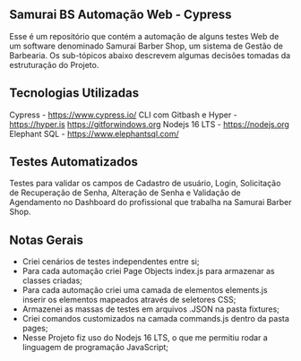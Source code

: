 ## Samurai BS Automação Web - Cypress

Esse é um repositório que contém a automação de alguns testes Web de um software denominado Samurai Barber Shop, um sistema de Gestão de Barbearia. Os sub-tópicos abaixo descrevem algumas decisões tomadas da estruturação do Projeto.

## Tecnologias Utilizadas

Cypress - https://www.cypress.io/
CLI com Gitbash e Hyper - https://hyper.is https://gitforwindows.org
Nodejs 16 LTS - https://nodejs.org
Elephant SQL - https://www.elephantsql.com/

## Testes Automatizados

Testes para validar os campos de Cadastro de usuário, Login, Solicitação de Recuperação de Senha, Alteração de Senha e Validação de Agendamento no Dashboard do profissional que trabalha na Samurai Barber Shop.

## Notas Gerais

-   Criei cenários de testes independentes entre si;
-   Para cada automação criei Page Objects index.js para armazenar as classes criadas;
-   Para cada automação criei uma camada de elementos elements.js inserir os elementos mapeados através de seletores CSS;
-	Armazenei as massas de testes em arquivos .JSON na pasta fixtures;
-	Criei comandos customizados na camada commands.js dentro da pasta pages;
-   Nesse Projeto fiz uso do Nodejs 16 LTS, o que me permitiu rodar a linguagem de programação JavaScript;